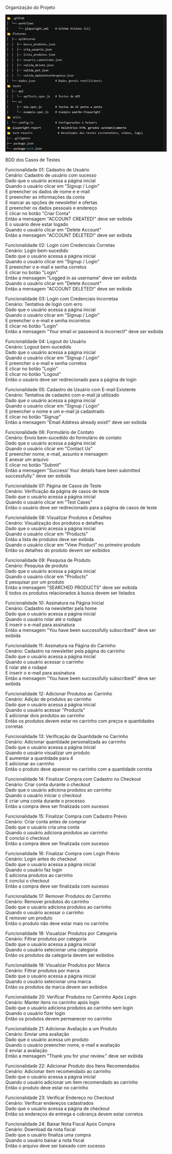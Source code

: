 Organização do Projeto

![alt text](image.png)

BDD dos Casos de Testes

Funcionalidade 01: Cadastro de Usuário  
  Cenário: Cadastro de usuário com sucesso  
    Dado que o usuário acessa a página inicial  
    Quando o usuário clicar em "Signup / Login"  
    E preencher os dados de nome e e-mail  
    E preencher as informações da conta  
    E marcar as opções de newsletter e ofertas  
    E preencher os dados pessoais e endereço  
    E clicar no botão "Criar Conta"  
    Então a mensagem "ACCOUNT CREATED!" deve ser exibida  
    E o usuário deve estar logado  
    Quando o usuário clicar em "Delete Account"  
    Então a mensagem "ACCOUNT DELETED!" deve ser exibida  

Funcionalidade 02: Login com Credenciais Corretas  
  Cenário: Login bem-sucedido  
    Dado que o usuário acessa a página inicial  
    Quando o usuário clicar em "Signup / Login"  
    E preencher o e-mail e senha corretos  
    E clicar no botão "Login"  
    Então a mensagem "Logged in as username" deve ser exibida  
    Quando o usuário clicar em "Delete Account"  
    Então a mensagem "ACCOUNT DELETED!" deve ser exibida  

Funcionalidade 03: Login com Credenciais Incorretas  
  Cenário: Tentativa de login com erro  
    Dado que o usuário acessa a página inicial  
    Quando o usuário clicar em "Signup / Login"  
    E preencher o e-mail e senha incorretos  
    E clicar no botão "Login"  
    Então a mensagem "Your email or password is incorrect!" deve ser exibida  

Funcionalidade 04: Logout do Usuário  
  Cenário: Logout bem-sucedido  
    Dado que o usuário acessa a página inicial  
    Quando o usuário clicar em "Signup / Login"  
    E preencher o e-mail e senha corretos  
    E clicar no botão "Login"  
    E clicar no botão "Logout"  
    Então o usuário deve ser redirecionado para a página de login  

Funcionalidade 05: Cadastro de Usuário com E-mail Existente  
  Cenário: Tentativa de cadastro com e-mail já utilizado  
    Dado que o usuário acessa a página inicial  
    Quando o usuário clicar em "Signup / Login"  
    E preencher o nome e um e-mail já cadastrado  
    E clicar no botão "Signup"  
    Então a mensagem "Email Address already exist!" deve ser exibida  

Funcionalidade 06: Formulário de Contato  
  Cenário: Envio bem-sucedido do formulário de contato  
    Dado que o usuário acessa a página inicial  
    Quando o usuário clicar em "Contact Us"  
    E preencher nome, e-mail, assunto e mensagem  
    E anexar um arquivo  
    E clicar no botão "Submit"  
    Então a mensagem "Success! Your details have been submitted successfully." deve ser exibida  

Funcionalidade 07: Página de Casos de Teste  
  Cenário: Verificação da página de casos de teste  
    Dado que o usuário acessa a página inicial  
    Quando o usuário clicar em "Test Cases"  
    Então o usuário deve ser redirecionado para a página de casos de teste  

Funcionalidade 08: Visualizar Produtos e Detalhes  
  Cenário: Visualização dos produtos e detalhes  
    Dado que o usuário acessa a página inicial  
    Quando o usuário clicar em "Products"  
    Então a lista de produtos deve ser exibida  
    Quando o usuário clicar em "View Product" no primeiro produto  
    Então os detalhes do produto devem ser exibidos  

Funcionalidade 09: Pesquisa de Produto  
  Cenário: Pesquisa de produto  
    Dado que o usuário acessa a página inicial  
    Quando o usuário clicar em "Products"  
    E pesquisar por um produto  
    Então a mensagem "SEARCHED PRODUCTS" deve ser exibida  
    E todos os produtos relacionados à busca devem ser listados  

Funcionalidade 10: Assinatura na Página Inicial  
  Cenário: Cadastro na newsletter pela home  
    Dado que o usuário acessa a página inicial  
    Quando o usuário rolar até o rodapé  
    E inserir o e-mail para assinatura  
    Então a mensagem "You have been successfully subscribed!" deve ser exibida  

Funcionalidade 11: Assinatura na Página do Carrinho  
  Cenário: Cadastro na newsletter pela página do carrinho  
    Dado que o usuário acessa a página inicial  
    Quando o usuário acessar o carrinho  
    E rolar até o rodapé  
    E inserir o e-mail para assinatura  
    Então a mensagem "You have been successfully subscribed!" deve ser exibida  

Funcionalidade 12: Adicionar Produtos ao Carrinho  
  Cenário: Adição de produtos ao carrinho  
    Dado que o usuário acessa a página inicial  
    Quando o usuário acessar "Products"  
    E adicionar dois produtos ao carrinho  
    Então os produtos devem estar no carrinho com preços e quantidades corretas  

Funcionalidade 13: Verificação da Quantidade no Carrinho  
  Cenário: Adicionar quantidade personalizada ao carrinho  
    Dado que o usuário acessa a página inicial  
    Quando o usuário visualizar um produto  
    E aumentar a quantidade para 4  
    E adicionar ao carrinho  
    Então o produto deve aparecer no carrinho com a quantidade correta  

Funcionalidade 14: Finalizar Compra com Cadastro no Checkout  
  Cenário: Criar conta durante o checkout  
    Dado que o usuário adiciona produtos ao carrinho  
    Quando o usuário iniciar o checkout  
    E criar uma conta durante o processo  
    Então a compra deve ser finalizada com sucesso  

Funcionalidade 15: Finalizar Compra com Cadastro Prévio  
  Cenário: Criar conta antes de comprar  
    Dado que o usuário cria uma conta  
    Quando o usuário adiciona produtos ao carrinho  
    E conclui o checkout  
    Então a compra deve ser finalizada com sucesso  

Funcionalidade 16: Finalizar Compra com Login Prévio  
  Cenário: Login antes do checkout  
    Dado que o usuário acessa a página inicial  
    Quando o usuário faz login  
    E adiciona produtos ao carrinho  
    E conclui o checkout  
    Então a compra deve ser finalizada com sucesso  

Funcionalidade 17: Remover Produtos do Carrinho  
  Cenário: Remover produtos do carrinho  
    Dado que o usuário adiciona produtos ao carrinho  
    Quando o usuário acessar o carrinho  
    E remover um produto  
    Então o produto não deve estar mais no carrinho  

Funcionalidade 18: Visualizar Produtos por Categoria  
  Cenário: Filtrar produtos por categoria  
    Dado que o usuário acessa a página inicial  
    Quando o usuário selecionar uma categoria  
    Então os produtos da categoria devem ser exibidos  

Funcionalidade 19: Visualizar Produtos por Marca  
  Cenário: Filtrar produtos por marca  
    Dado que o usuário acessa a página inicial  
    Quando o usuário selecionar uma marca  
    Então os produtos da marca devem ser exibidos  

Funcionalidade 20: Verificar Produtos no Carrinho Após Login  
  Cenário: Manter itens no carrinho após login  
    Dado que o usuário adiciona produtos ao carrinho sem login  
    Quando o usuário fizer login  
    Então os produtos devem permanecer no carrinho  

Funcionalidade 21: Adicionar Avaliação a um Produto  
  Cenário: Enviar uma avaliação  
    Dado que o usuário acessa um produto  
    Quando o usuário preencher nome, e-mail e avaliação  
    E enviar a avaliação  
    Então a mensagem "Thank you for your review." deve ser exibida  

Funcionalidade 22: Adicionar Produto dos Itens Recomendados  
  Cenário: Adicionar item recomendado ao carrinho  
    Dado que o usuário acessa a página inicial  
    Quando o usuário adicionar um item recomendado ao carrinho  
    Então o produto deve estar no carrinho  

Funcionalidade 23: Verificar Endereço no Checkout  
  Cenário: Verificar endereços cadastrados  
    Dado que o usuário acessa a página de checkout  
    Então os endereços de entrega e cobrança devem estar corretos  

Funcionalidade 24: Baixar Nota Fiscal Após Compra  
  Cenário: Download da nota fiscal  
    Dado que o usuário finaliza uma compra  
    Quando o usuário baixar a nota fiscal  
    Então o arquivo deve ser baixado com sucesso  

